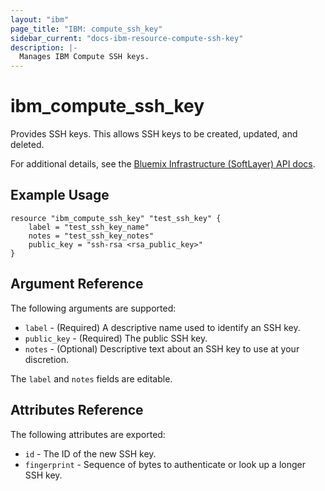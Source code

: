 ```yaml
---
layout: "ibm"
page_title: "IBM: compute_ssh_key"
sidebar_current: "docs-ibm-resource-compute-ssh-key"
description: |-
  Manages IBM Compute SSH keys.
---
```


# ibm\_compute_ssh_key

Provides SSH keys. This allows SSH keys to be created, updated, and deleted.

For additional details, see the [Bluemix Infrastructure (SoftLayer) API docs](http://sldn.softlayer.com/reference/datatypes/SoftLayer_Security_Ssh_Key).

## Example Usage

```
resource "ibm_compute_ssh_key" "test_ssh_key" {
    label = "test_ssh_key_name"
    notes = "test_ssh_key_notes"
    public_key = "ssh-rsa <rsa_public_key>"
}
```

## Argument Reference

The following arguments are supported:

* `label` - (Required) A descriptive name used to identify an SSH key.
* `public_key` - (Required) The public SSH key.
* `notes` - (Optional) Descriptive text about an SSH key to use at your discretion.

The `label` and `notes` fields are editable.

## Attributes Reference

The following attributes are exported:

* `id` - The ID of the new SSH key.
* `fingerprint` - Sequence of bytes to authenticate or look up a longer SSH key.
